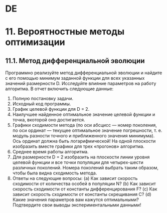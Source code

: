 # DE
# 11. Вероятностные методы оптимизации
## 11.1. Метод дифференциальной эволюции
Программно реализуйте метод дифференциальной эволюции и найдите с его
помощью минимум заданной функции для всех указанных значений размерности D. Исследуйте влияние параметров на работу алгоритма. В отчет включить
следующие данные:
1. Полную постановку задачи.
2. Исходный код программы.
3. График целевой функции для D = 2.
4. Наилучшее найденное оптимальное значение целевой функции и точка, вкоторой оно достигается.
5. Графики сходимости метода (по оси абсцисс — номер поколения, по оси ординат — текущее оптимальное значение погрешности, т. е. модуль разности точного и приближенного значения минимума). Ось ординат должна быть логарифмической! На одной плоскости изобразить вместе графики для трех «прогонов» алгоритма.
6. Среднее время работы алгоритма.
7. Для размерности D = 2 изобразить на плоскости линии уровня целевой функции и все точки популяции для четырех-шести различных поколений. Номера поколений выбрать таким образом, чтобы была видна сходимость метода.
8. Ответы на следующие вопросы:
(a) Как зависит скорость сходимости от количества особей в популяции N?
(b) Как зависит скорость сходимости от константы дифференцирования F?
(c) Как зависит скорость сходимости от константы скрещивания C?
(d) Какие значения параметров вам кажутся оптимальными?
Подтвердите свои выводы экспериментальными данными!

